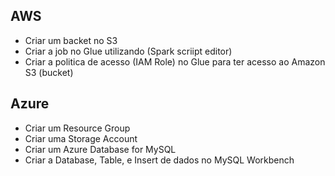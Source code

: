 ## AWS

* Criar um backet no S3
* Criar a job no Glue utilizando (Spark scriipt editor)
* Criar a politica de acesso (IAM Role) no Glue para ter acesso ao Amazon S3 (bucket)


## Azure

* Criar um Resource Group
* Criar uma Storage Account 
* Criar um Azure Database for MySQL
* Criar a Database, Table, e Insert de dados no MySQL Workbench
